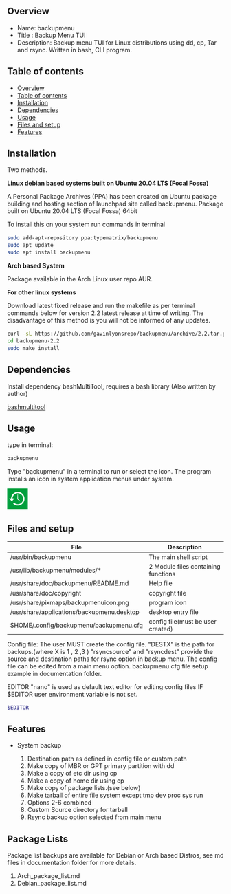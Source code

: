 
Overview
--------------------------------------------
* Name: backupmenu
* Title : Backup Menu TUI
* Description: Backup menu TUI for Linux distributions using 
dd, cp, Tar and rsync. Written in bash, CLI program.


Table of contents
---------------------------

  * [Overview](#overview)
  * [Table of contents](#table-of-contents)
  * [Installation](#installation)
  * [Dependencies](#dependencies)
  * [Usage](#usage)
  * [Files and setup](#files-and-setup)
  * [Features](#features)

Installation
-----------------------------------------------

Two methods.

**Linux debian based systems built on Ubuntu 20.04 LTS (Focal Fossa)**

A Personal Package Archives (PPA) has been created on Ubuntu
package building and hosting section of launchpad site 
called backupmenu. Package built on Ubuntu 20.04 LTS (Focal Fossa) 64bit 

To install this on your system run commands in terminal

```sh
sudo add-apt-repository ppa:typematrix/backupmenu
sudo apt update
sudo apt install backupmenu
```

**Arch based System** 

Package available in the Arch Linux user repo AUR.

**For other linux systems**

Download latest fixed release and run the makefile as per 
terminal commands below for version 2.2 latest release at time of writing.
The disadvantage of this method is you will not be informed of any updates.

```sh
curl -sL https://github.com/gavinlyonsrepo/backupmenu/archive/2.2.tar.gz | tar xz
cd backupmenu-2.2
sudo make install
```


Dependencies
-------------------------------------

Install dependency bashMultiTool, requires a bash library (Also written by author)

[bashmultitool](https://github.com/gavinlyonsrepo/bashmultitool)

Usage
-------------------------------------------

type in terminal:

```sh
backupmenu
```

Type "backupmenu" in a terminal to run or select the icon.
The program installs an icon in system application menus under system.

![icon](https://raw.githubusercontent.com/gavinlyonsrepo/backupmenu/master/desktop/backupmenuicon.png)


Files and setup
-----------------------------------------

| File  | Description |
| ------ | ------ |
| /usr/bin/backupmenu | The main shell script | 
| /usr/lib/backupmenu/modules/* | 2 Module files containing functions |
| /usr/share/doc/backupmenu/README.md | Help file |
| /usr/share/doc/copyright | copyright file |
| /usr/share/pixmaps/backupmenuicon.png | program icon |
| /usr/share/applications/backupmenu.desktop | desktop entry file |
| $HOME/.config/backupmenu/backupmenu.cfg  | config file(must be user created) | 

Config file: The user MUST create the config file.
"DESTX" is the path for backups.(where X is 1 , 2 ,3 )
"rsyncsource" and "rsyncdest" provide the source and destination paths 
for rsync option in backup menu.
The config file can be edited from a main menu option.
backupmenu.cfg file setup example in documentation folder.


EDITOR
"nano" is used as default text editor for editing config files 
IF $EDITOR user environment variable is not set. 
```sh
$EDITOR
```

Features
----------------------

* System backup 
	
	1. Destination path as defined in config file or custom path
	2. Make copy of MBR or GPT primary partition with dd
	3. Make a copy of etc dir using cp
	4. Make a copy of home dir using cp
	5. Make copy of package lists.(see below)
	6. Make tarball of entire file system except tmp dev proc sys run
	7. Options 2-6 combined
	8. Custom Source directory for tarball
	9. Rsync backup option selected from main menu


Package Lists
----------------------

Package list backups are available for Debian or Arch based Distros,
see md files in documentation folder for more details.

1. Arch_package_list.md  
2. Debian_package_list.md
